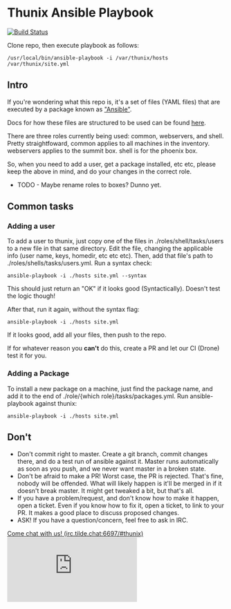 # Thunix Ansible Playbook

[![Build Status](https://drone.tildegit.org/api/badges/thunix/ansible/status.svg)](https://drone.tildegit.org/thunix/ansible)

Clone repo, then execute playbook as follows:

```/usr/local/bin/ansible-playbook -i /var/thunix/hosts /var/thunix/site.yml```

## Intro
If you're wondering what this repo is, it's a set of files (YAML files) that are executed by a package known as ["Ansible"](https://en.wikipedia.org/wiki/Ansible_(software)).

Docs for how these files are structured to be used can be found [here](https://docs.ansible.com/).

There are three roles currently being used:  common, webservers, and shell.  Pretty straightfoward, common applies to all machines in the inventory.  webservers applies to the summit box.  shell is for the phoenix box.

So, when you need to add a user, get a package installed, etc etc, please keep the above in mind, and do your changes in the correct role.

* TODO - Maybe rename roles to boxes?  Dunno yet.

## Common tasks

### Adding a user
To add a user to thunix, just copy one of the files in ./roles/shell/tasks/users to a new file in that same directory.  Edit the file, changing the applicable info (user name, keys, homedir, etc etc etc).  Then, add that file's path to ./roles/shells/tasks/users.yml.  Run a syntax check:

```ansible-playbook -i ./hosts site.yml --syntax```

This should just return an "OK" if it looks good (Syntactically).  Doesn't test the logic though!

After that, run it again, without the syntax flag:

```ansible-playbook -i ./hosts site.yml```

If it looks good, add all your files, then push to the repo.

If for whatever reason you **can't** do this, create a PR and let our CI (Drone) test it for you.

### Adding a Package
To install a new package on a machine, just find the package name, and add it to the end of ./role/{which role}/tasks/packages.yml.  Run ansible-playbook against thunix:

```ansible-playbook -i ./hosts site.yml```

## Don't

* Don't commit right to master.  Create a git branch, commit changes there, and do a test run of ansible against it.  Master runs automatically as soon as you push, and we never want master in a broken state.
* Don't be afraid to make a PR!  Worst case, the PR is rejected.  That's fine, nobody will be offended.  What will likely happen is it'll be merged in if it doesn't break master. It might get tweaked a bit, but that's all.
* If you have a problem/request, and don't know how to make it happen, open a ticket.  Even if you know how to fix it, open a ticket, to link to your PR.  It makes a good place to discuss proposed changes.
* ASK!  If you have a question/concern, feel free to ask in IRC.


[Come chat with us! (irc.tilde.chat:6697/#thunix)](https://web.tilde.chat/?join=thunix) ![chat badge](https://tilde.chat/badges/badge.php?channel=%23thunix)

